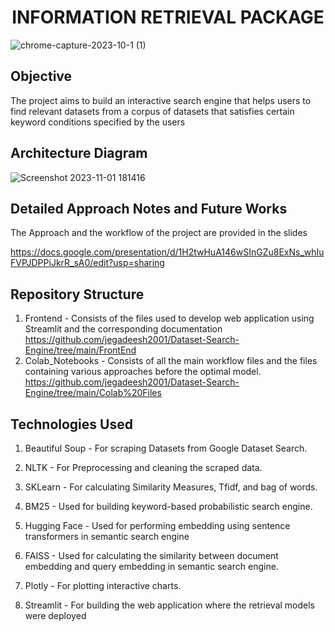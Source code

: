 <div align="center">
<h1> INFORMATION RETRIEVAL PACKAGE
</h1>



</div>




![chrome-capture-2023-10-1 (1)](https://github.com/jegadeesh2001/Dataset-Search-Engine/assets/62760269/6e3351e5-3f3d-4fb8-841e-a7a8380224f1)


## Objective

The project aims to build an interactive search engine that helps users to find relevant datasets from a corpus of datasets that satisfies certain keyword conditions specified by the users

## Architecture Diagram

![Screenshot 2023-11-01 181416](https://github.com/jegadeesh2001/Dataset-Search-Engine/assets/62760269/cede37b4-b670-4b70-a2b8-d26cfba7cc23)


## Detailed Approach Notes and Future Works
The Approach and the workflow of the project are provided in the slides

https://docs.google.com/presentation/d/1H2twHuA146wSInGZu8ExNs_whIuFVPJDPPiJkrR_sA0/edit?usp=sharing

## Repository Structure
1. Frontend - Consists of the files used to develop web application using Streamlit and the corresponding documentation
   https://github.com/jegadeesh2001/Dataset-Search-Engine/tree/main/FrontEnd
2. Colab_Notebooks - Consists of all the main workflow files and the files containing various approaches before the optimal model.
   https://github.com/jegadeesh2001/Dataset-Search-Engine/tree/main/Colab%20Files

## Technologies Used

  1. Beautiful Soup - For scraping Datasets from Google Dataset Search.
  
  2. NLTK - For Preprocessing and cleaning the scraped data.
  
  3. SKLearn - For calculating Similarity Measures, Tfidf, and bag of words.
  
  4. BM25 - Used for building keyword-based probabilistic search engine.
  
  5. Hugging Face - Used for performing embedding using sentence transformers in semantic search engine
  
  6. FAISS - Used for calculating the similarity between document embedding and query embedding in semantic search engine.
  
  7. Plotly - For plotting interactive charts.
  
  8. Streamlit - For building the web application where the retrieval models were deployed











